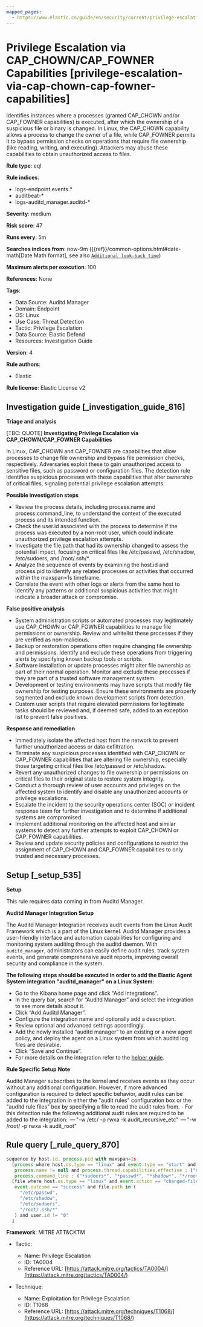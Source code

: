```yaml
---
mapped_pages:
  - https://www.elastic.co/guide/en/security/current/privilege-escalation-via-cap-chown-cap-fowner-capabilities.html
---
```


# Privilege Escalation via CAP_CHOWN/CAP_FOWNER Capabilities [privilege-escalation-via-cap-chown-cap-fowner-capabilities]

Identifies instances where a processes (granted CAP_CHOWN and/or CAP_FOWNER capabilities) is executed, after which the ownership of a suspicious file or binary is changed. In Linux, the CAP_CHOWN capability allows a process to change the owner of a file, while CAP_FOWNER permits it to bypass permission checks on operations that require file ownership (like reading, writing, and executing). Attackers may abuse these capabilities to obtain unauthorized access to files.

**Rule type**: eql

**Rule indices**:

* logs-endpoint.events.*
* auditbeat-*
* logs-auditd_manager.auditd-*

**Severity**: medium

**Risk score**: 47

**Runs every**: 5m

**Searches indices from**: now-9m ({{ref}}/common-options.html#date-math[Date Math format], see also [`Additional look-back time`](docs-content://solutions/security/detect-and-alert/create-detection-rule.md#rule-schedule))

**Maximum alerts per execution**: 100

**References**: None

**Tags**:

* Data Source: Auditd Manager
* Domain: Endpoint
* OS: Linux
* Use Case: Threat Detection
* Tactic: Privilege Escalation
* Data Source: Elastic Defend
* Resources: Investigation Guide

**Version**: 4

**Rule authors**:

* Elastic

**Rule license**: Elastic License v2

## Investigation guide [_investigation_guide_816]

**Triage and analysis**

[TBC: QUOTE]
**Investigating Privilege Escalation via CAP_CHOWN/CAP_FOWNER Capabilities**

In Linux, CAP_CHOWN and CAP_FOWNER are capabilities that allow processes to change file ownership and bypass file permission checks, respectively. Adversaries exploit these to gain unauthorized access to sensitive files, such as password or configuration files. The detection rule identifies suspicious processes with these capabilities that alter ownership of critical files, signaling potential privilege escalation attempts.

**Possible investigation steps**

* Review the process details, including process.name and process.command_line, to understand the context of the executed process and its intended function.
* Check the user.id associated with the process to determine if the process was executed by a non-root user, which could indicate unauthorized privilege escalation attempts.
* Investigate the file.path that had its ownership changed to assess the potential impact, focusing on critical files like /etc/passwd, /etc/shadow, /etc/sudoers, and /root/.ssh/*.
* Analyze the sequence of events by examining the host.id and process.pid to identify any related processes or activities that occurred within the maxspan=1s timeframe.
* Correlate the event with other logs or alerts from the same host to identify any patterns or additional suspicious activities that might indicate a broader attack or compromise.

**False positive analysis**

* System administration scripts or automated processes may legitimately use CAP_CHOWN or CAP_FOWNER capabilities to manage file permissions or ownership. Review and whitelist these processes if they are verified as non-malicious.
* Backup or restoration operations often require changing file ownership and permissions. Identify and exclude these operations from triggering alerts by specifying known backup tools or scripts.
* Software installation or update processes might alter file ownership as part of their normal operation. Monitor and exclude these processes if they are part of a trusted software management system.
* Development or testing environments may have scripts that modify file ownership for testing purposes. Ensure these environments are properly segmented and exclude known development scripts from detection.
* Custom user scripts that require elevated permissions for legitimate tasks should be reviewed and, if deemed safe, added to an exception list to prevent false positives.

**Response and remediation**

* Immediately isolate the affected host from the network to prevent further unauthorized access or data exfiltration.
* Terminate any suspicious processes identified with CAP_CHOWN or CAP_FOWNER capabilities that are altering file ownership, especially those targeting critical files like /etc/passwd or /etc/shadow.
* Revert any unauthorized changes to file ownership or permissions on critical files to their original state to restore system integrity.
* Conduct a thorough review of user accounts and privileges on the affected system to identify and disable any unauthorized accounts or privilege escalations.
* Escalate the incident to the security operations center (SOC) or incident response team for further investigation and to determine if additional systems are compromised.
* Implement additional monitoring on the affected host and similar systems to detect any further attempts to exploit CAP_CHOWN or CAP_FOWNER capabilities.
* Review and update security policies and configurations to restrict the assignment of CAP_CHOWN and CAP_FOWNER capabilities to only trusted and necessary processes.


## Setup [_setup_535]

**Setup**

This rule requires data coming in from Auditd Manager.

**Auditd Manager Integration Setup**

The Auditd Manager Integration receives audit events from the Linux Audit Framework which is a part of the Linux kernel. Auditd Manager provides a user-friendly interface and automation capabilities for configuring and monitoring system auditing through the auditd daemon. With `auditd_manager`, administrators can easily define audit rules, track system events, and generate comprehensive audit reports, improving overall security and compliance in the system.

**The following steps should be executed in order to add the Elastic Agent System integration "auditd_manager" on a Linux System:**

* Go to the Kibana home page and click “Add integrations”.
* In the query bar, search for “Auditd Manager” and select the integration to see more details about it.
* Click “Add Auditd Manager”.
* Configure the integration name and optionally add a description.
* Review optional and advanced settings accordingly.
* Add the newly installed “auditd manager” to an existing or a new agent policy, and deploy the agent on a Linux system from which auditd log files are desirable.
* Click “Save and Continue”.
* For more details on the integration refer to the [helper guide](https://docs.elastic.co/integrations/auditd_manager).

**Rule Specific Setup Note**

Auditd Manager subscribes to the kernel and receives events as they occur without any additional configuration. However, if more advanced configuration is required to detect specific behavior, audit rules can be added to the integration in either the "audit rules" configuration box or the "auditd rule files" box by specifying a file to read the audit rules from. - For this detection rule the following additional audit rules are required to be added to the integration:  — "-w /etc/ -p rwxa -k audit_recursive_etc"  — "-w /root/ -p rwxa -k audit_root"


## Rule query [_rule_query_870]

```js
sequence by host.id, process.pid with maxspan=1s
  [process where host.os.type == "linux" and event.type == "start" and event.action == "exec" and
   process.name != null and process.thread.capabilities.effective : ("CAP_CHOWN", "CAP_FOWNER") and
   process.command_line : ("*sudoers*", "*passwd*", "*shadow*", "*/root/*") and user.id != "0"]
  [file where host.os.type == "linux" and event.action == "changed-file-ownership-of" and event.type == "change" and
   event.outcome == "success" and file.path in (
     "/etc/passwd",
     "/etc/shadow",
     "/etc/sudoers",
     "/root/.ssh/*"
   ) and user.id != "0"
  ]
```

**Framework**: MITRE ATT&CKTM

* Tactic:

    * Name: Privilege Escalation
    * ID: TA0004
    * Reference URL: [https://attack.mitre.org/tactics/TA0004/](https://attack.mitre.org/tactics/TA0004/)

* Technique:

    * Name: Exploitation for Privilege Escalation
    * ID: T1068
    * Reference URL: [https://attack.mitre.org/techniques/T1068/](https://attack.mitre.org/techniques/T1068/)



